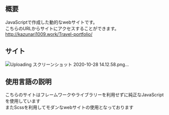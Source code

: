 ## 概要
JavaScriptで作成した動的なwebサイトです。<br>
こちらのURLからサイトにアクセスすることができます。<br>
http://kazunari1009.work/Travel-portfolio/

## サイト

![Uploading スクリーンショット 2020-10-28 14.12.58.png…]()


## 使用言語の説明

こちらのサイトはフレームワークやライブラリーを利用せずに純正なJavaScriptを使用しています<br>
またScssを利用してモダンなwebサイトの使用となっております



   
  

